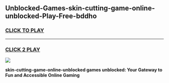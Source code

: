 
## Unblocked-Games-skin-cutting-game-online-unblocked-Play-Free-bddho
<h3>
<a href="https://premium76.site?title=skin-cutting-game-online-unblocked&ref=10A">CLICK TO PLAY</a></h3>
<hr>

<h3>
<a href="https://premium76.site?title=skin-cutting-game-online-unblocked&ref=10A">CLICK 2 PLAY</a>
  
</h3>

<a href="https://premium76.site?title=skin-cutting-game-online-unblocked&ref=10A"><img src="https://clearcache.store/games.png"></a>


**skin-cutting-game-online-unblocked games unblocked: Your Gateway to Fun and Accessible Online Gaming**
